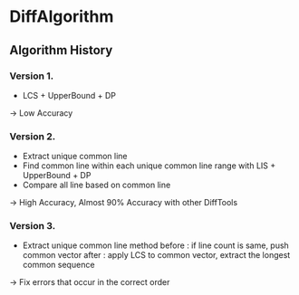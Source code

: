# DiffAlgorithm


## Algorithm History


### Version 1.
- LCS + UpperBound + DP


-> Low Accuracy

### Version 2.
- Extract unique common line
- Find common line within each unique common line range with LIS + UpperBound + DP
- Compare all line based on common line


-> High Accuracy, Almost 90% Accuracy with other DiffTools

### Version 3.

- Extract unique common line method
before : if line count is same, push common vector
after : apply LCS to common vector, extract the longest common sequence

-> Fix errors that occur in the correct order
